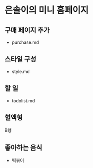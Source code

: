 # 은솔이의 미니 홈페이지

## 구매 페이지 추가

- purchase.md

## 스타일 구성

- style.md

## 할 일

- todolist.md

## 혈액형

B형

## 좋아하는 음식

- 떡볶이

